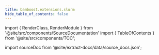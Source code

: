```yaml
---
title: bamboost.extensions.slurm
hide_table_of_contents: false
---
```


import { RenderClass, RenderModule } from '@site/src/components/SourceDocumentation'
import { TableOfContents } from '@site/src/components/TOC';

import sourceDoc from '@site/extract-docs/data/source_docs.json';

<RenderModule data={sourceDoc} moduleFullName="bamboost.extensions.slurm" />

<TableOfContents />
